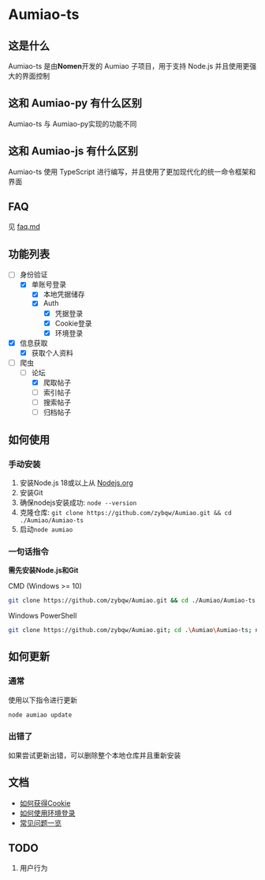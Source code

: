 # Aumiao-ts

## 这是什么

Aumiao-ts 是由**Nomen**开发的 Aumiao 子项目，用于支持 Node.js 并且使用更强大的界面控制

## 这和 Aumiao-py 有什么区别

Aumiao-ts 与 Aumiao-py实现的功能不同

## 这和 Aumiao-js 有什么区别

Aumiao-ts 使用 TypeScript 进行编写，并且使用了更加现代化的统一命令框架和界面

## FAQ

见 [faq.md](./docs/faq.md)

## 功能列表

- [ ] 身份验证
  - [x] 单账号登录
    - [x] 本地凭据储存
    - [x] Auth
      - [x] 凭据登录
      - [x] Cookie登录
      - [x] 环境登录
- [x] 信息获取
  - [x] 获取个人资料
- [ ] 爬虫
  - [ ] 论坛
    - [x] 爬取帖子
    - [ ] 索引帖子
    - [ ] 搜索帖子
    - [ ] 归档帖子

## 如何使用

### 手动安装

1. 安装Node.js 18或以上从 [Nodejs.org](https://nodejs.org/)
2. 安装Git
3. 确保nodejs安装成功: `node --version`
4. 克隆仓库: `git clone https://github.com/zybqw/Aumiao.git && cd ./Aumiao/Aumiao-ts`
5. 启动`node aumiao`

### 一句话指令

**需先安装Node.js和Git**

CMD (Windows >= 10)

```bash
git clone https://github.com/zybqw/Aumiao.git && cd ./Aumiao/Aumiao-ts && node ./scripts/install.js && node aumiao.js
```

Windows PowerShell

```bash
git clone https://github.com/zybqw/Aumiao.git; cd .\Aumiao\Aumiao-ts; node .\scripts\install.js; node .\aumiao.js
```

## 如何更新

### 通常

使用以下指令进行更新

```bash
node aumiao update
```

### 出错了

如果尝试更新出错，可以删除整个本地仓库并且重新安装

## 文档

- [如何获得Cookie](./docs/how-to-get-cookie.md)
- [如何使用环境登录](./docs/how-to-use-env-login.md)
- [常见问题一览](./docs/faq.md)

## TODO

1. 用户行为
